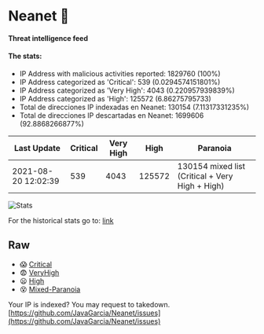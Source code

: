 # Neanet :hocho:
#### Threat intelligence feed
#### The stats:

- IP Address with malicious activities reported: 1829760 (100%)
- IP Address categorized as 'Critical':  539 (0.0294574151801%)
- IP Address categorized as 'Very High':  4043 (0.220957939839%)
- IP Address categorized as 'High':  125572 (6.86275795733)
- Total de direcciones IP indexadas en Neanet:  130154 (7.11317331235%)
- Total de direcciones IP descartadas en Neanet:  1699606 (92.8868266877%)

| Last Update | Critical | Very High | High | Paranoia |
| --- | --- | --- | --- | --- |
| 2021-08-20 12:02:39 | 539 | 4043 | 125572 | 130154 mixed list (Critical + Very High + High)|

![Stats](https://docs.google.com/spreadsheets/d/e/2PACX-1vSnaNMIXVabIpDJjufMlzH7poXnshF3mgd8Is1g9ytUEzVsP5my4Trn8f-xkoLLQ38xpL3HtmUexLo6/pubchart?oid=501124687&format=image)

For the historical stats go to: [link](/stats.csv)
## Raw
- :scream: [Critical](https://raw.githubusercontent.com/JavaGarcia/Neanet/master/blacklists/neanet_critical.txt)
- :fearful: [VeryHigh](https://raw.githubusercontent.com/JavaGarcia/Neanet/master/blacklists/neanet_veryHigh.txtt)
- :frowning: [High](https://raw.githubusercontent.com/JavaGarcia/Neanet/master/blacklists/neanet_high.txt)
- :dizzy_face: [Mixed-Paranoia](https://raw.githubusercontent.com/JavaGarcia/Neanet/master/blacklists/neanet_all.txt)


Your IP is indexed? You may request to takedown. [https://github.com/JavaGarcia/Neanet/issues](https://github.com/JavaGarcia/Neanet/issues)













































































































































































































































































































































































































































































































































































































































































































































































































































































































































































































































































































































































































































































































































































































































































































































































































































































































































































































































































































































































































































































































































































































































































































































































































































































































































































































































































































































































































































































































































































































































































































































































































































































































































































































































































































































































































































































































































































































































































































































































































































































































































































































































































































































































































































































































































































































































































































































































































































































































































































































































































































































































































































































































































































































































































































































































































































































































































































































































































































































































































































































































































































































































































































































































































































































































































































































































































































































































































































































































































































































































































































































































































































































































































































































































































































































































































































































































































































































































































































































































































































































































































































































































































































































































































































































